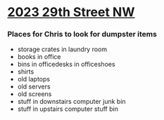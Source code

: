 # [2023 29th Street NW](./README.md)

### Places for Chris to look for dumpster items

- storage crates in laundry room
- books in office
- bins in officedesks in officeshoes
- shirts
- old laptops
- old servers
- old screens
- stuff in downstairs computer junk bin
- stuff in upstairs computer stuff bin
